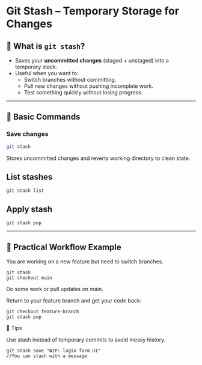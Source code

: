 # Git Stash – Temporary Storage for Changes

## 🔹 What is `git stash`?
- Saves your **uncommitted changes** (staged + unstaged) into a temporary stack.
- Useful when you want to:
  - Switch branches without committing.
  - Pull new changes without pushing incomplete work.
  - Test something quickly without losing progress.

---

## 🔹 Basic Commands

### Save changes
```bash
git stash
```
Stores uncommitted changes and reverts working directory to clean state.

## List stashes
```
git stash list
```
## Apply stash
```
git stash pop
```
---
## 🔹 Practical Workflow Example
You are working on a new feature but need to switch branches.
```
git stash
git checkout main
```
Do some work or pull updates on main.

Return to your feature branch and get your code back:
```
git checkout feature-branch
git stash pop
```
🔹 Tips

Use stash instead of temporary commits to avoid messy history.
```
git stash save "WIP: login form UI"
//You can stash with a message
```

